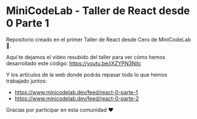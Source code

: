 # MiniCodeLab - Taller de React desde 0 Parte 1

Repositorio creado en el primer Taller de React desde Cero de MiniCodeLab 🦄.

Aquí te dejamos el vídeo resubido del taller para ver cómo hemos desarrollado este código: https://youtu.be/iXZYPN3Nilc

Y los artículos de la web donde podrás repasar todo lo que hemos trabajado juntos:

- https://www.minicodelab.dev/feed/react-0-parte-1
- https://www.minicodelab.dev/feed/react-0-parte-2

Gracias por participar en esta comunidad ♥
